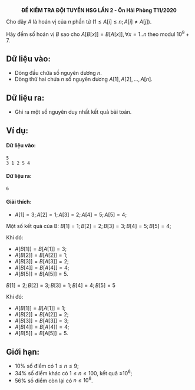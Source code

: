 **<center>ĐỀ KIỂM TRA ĐỘI TUYỂN HSG LẦN 2 - Ôn Hải Phòng T11/2020</center>**

Cho dãy $A$ là hoán vị của $n$ phần tử $(1≤A[i]≤n;A[i]≠A[j])$.

Hãy đếm số hoán vị $B$ sao cho $A[B[x]]=B[A[x]], ∀x=1..n$ theo modul $10^9+7$.

## Dữ liệu vào:
- Dòng đầu chứa số nguyên dương $n$.
- Dòng thứ hai chứa $n$ số nguyên dương $A[1], A[2], \dots, A[n]$.

## Dữ liệu ra:
- Ghi ra một số nguyên duy nhất kết quả bài toán.

## Ví dụ:
#### Dữ liệu vào:
```
5
3 1 2 5 4
```

#### Dữ liệu ra:
```
6
```

#### Giải thích:
- $A[1] = 3; A[2] = 1; A[3] = 2; A[4] = 5; A[5] = 4$;

Một số kết quả của B:
$B[1] = 1; B[2] = 2; B[3] = 3; B[4] = 5; B[5] = 4$;

Khi đó:

- $A[B[1]]= B[A[1]]= 3$;
- $A[B[2]]= B[A[2]]= 1$;
- $A[B[3]]= B[A[3]]= 2$;
- $A[B[4]]= B[A[4]]= 4$;
- $A[B[5]]= B[A[5]]=5$.

$B[1] = 2; B[2] = 3; B[3] = 1; B[4] = 4; B[5] = 5$

Khi đó:
- $A[B[1]]= B[A[1]]= 1$;
- $A[B[2]]= B[A[2]]= 2$;
- $A[B[3]]= B[A[3]]= 3$;
- $A[B[4]]= B[A[4]]= 4$;
- $A[B[5]] = B[A[5]] = 5$.

## Giới hạn:
- $10\%$ số điểm có $1≤n≤9$;
- $34\%$ số điểm khác có $1≤n≤100$, kết quả ≤$10^6$;
- $56\%$ số điểm còn lại có $n≤10^6$.
